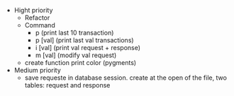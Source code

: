 * Hight priority 
    * Refactor
    * Command
        * p (print last 10 transaction)
        * p [val] (print last val transactions)
        * i [val] (print val request + response)
        * m [val] (modify val request)
    * create function print color (pygments)
* Medium priority 
    * save requeste in database session. create at the open of the file, two tables: request and response
